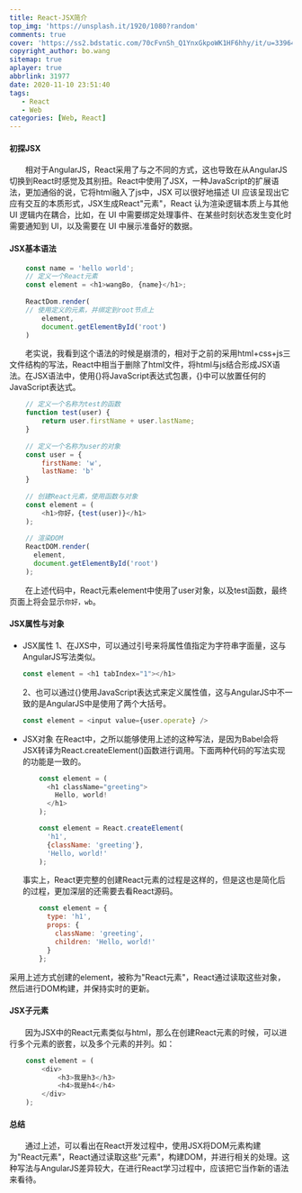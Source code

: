 ```yaml
---
title: React-JSX简介
top_img: 'https://unsplash.it/1920/1080?random'
comments: true
cover: 'https://ss2.bdstatic.com/70cFvnSh_Q1YnxGkpoWK1HF6hhy/it/u=3396435274,4251997814&fm=26&gp=0.jpg'
copyright_author: bo.wang
sitemap: true
aplayer: true
abbrlink: 31977
date: 2020-11-10 23:51:40
tags: 
   - React
   - Web
categories: [Web, React]
---
```



#### 初探JSX

&emsp;&emsp;相对于AngularJS，React采用了与之不同的方式，这也导致在从AngularJS切换到React时感觉及其别扭。React中使用了JSX，一种JavaScript的扩展语法，更加通俗的说，它将html融入了js中，JSX 可以很好地描述 UI 应该呈现出它应有交互的本质形式，JSX生成React"元素"，React 认为渲染逻辑本质上与其他 UI 逻辑内在耦合，比如，在 UI 中需要绑定处理事件、在某些时刻状态发生变化时需要通知到 UI，以及需要在 UI 中展示准备好的数据。

#### JSX基本语法

```javascript
    const name = 'hello world';
    // 定义一个React元素
    const element = <h1>wangBo, {name}</h1>;
    
    ReactDom.render(
    // 使用定义的元素，并绑定到root节点上
        element,
        document.getElementById('root')
    )
```
&emsp;&emsp;老实说，我看到这个语法的时候是崩溃的，相对于之前的采用html+css+js三文件结构的写法，React中相当于删除了html文件，将html与js结合形成JSX语法。在JSX语法中，使用{}将JavaScript表达式包裹，{}中可以放置任何的JavaScript表达式。

```javascript
    // 定义一个名称为test的函数
    function test(user) {
        return user.firstName + user.lastName;
    }
    
    // 定义一个名称为user的对象
    const user = {
        firstName: 'w',
        lastName: 'b'
    }
    
    // 创建React元素，使用函数与对象
    const element = (
        <h1>你好，{test(user)}</h1>  
    );
    
    // 渲染DOM
    ReactDOM.render(
      element,
      document.getElementById('root')
    );
```
&emsp;&emsp;在上述代码中，React元素element中使用了user对象，以及test函数，最终页面上将会显示`你好，wb`。

#### JSX属性与对象

   - JSX属性
        1、在JXS中，可以通过引号来将属性值指定为字符串字面量，这与AngularJS写法类似。
        ```javascript
        const element = <h1 tabIndex="1"></h1>
        ```
        2、也可以通过{}使用JavaScript表达式来定义属性值，这与AngularJS中不一致的是AngularJS中是使用了两个大括号。
        ```javascript
        const element = <input value={user.operate} />
        ```
   - JSX对象
        在React中，之所以能够使用上述的这种写法，是因为Babel会将JSX转译为React.createElement()函数进行调用。下面两种代码的写法实现的功能是一致的。
        ```javascript
            const element = (
              <h1 className="greeting">
                Hello, world!
              </h1>
            );
        ```
        ```javascript
            const element = React.createElement(
              'h1',
              {className: 'greeting'},
              'Hello, world!'
            );
        ```
        事实上，React更完整的创建React元素的过程是这样的，但是这也是简化后的过程，更加深层的还需要去看React源码。
        ```javascript
            const element = {
              type: 'h1',
              props: {
                className: 'greeting',
                children: 'Hello, world!'
              }
            };
        ```
   采用上述方式创建的element，被称为"React元素"，React通过读取这些对象，然后进行DOM构建，并保持实时的更新。
        
#### JSX子元素
    
&emsp;&emsp;因为JSX中的React元素类似与html，那么在创建React元素的时候，可以进行多个元素的嵌套，以及多个元素的并列。如：
    
```javascript
    const element = (
        <div>
            <h3>我是h3</h3>
            <h4>我是h4</h4>
        </div>
    );
```

#### 总结

&emsp;&emsp;通过上述，可以看出在React开发过程中，使用JSX将DOM元素构建为"React元素"，React通过读取这些"元素"，构建DOM，并进行相关的处理。这种写法与AngularJS差异较大，在进行React学习过程中，应该把它当作新的语法来看待。
